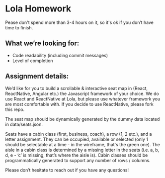 # Lola Homework
Pease don't spend more than 3-4 hours on it, so it's ok if you don’t have time to finish.

## What we’re looking for:

* Code readability (including commit messages)
* Level of completion

## Assignment details:

We’d like for you to build a scrollable & interactive seat map in (React, ReactNative, Angular etc.) the Javascript framework of your choice. We do use React and ReactNative at Lola, but please use whatever framework you are most comfortable with. If you decide to use ReactNative, please fork this repo.

The seat map should be dynamically generated by the dummy data located in data/seats.json.

Seats have a cabin class (first, business, coach), a row (1, 2 etc.), and a letter assignment. They can be occupied, available or selected (only 1 should be selectable at a time - in the wireframe, that's the green one). The aisle in a cabin class is determined by a missing letter in the seats (i.e. a, b, d, e - ‘c’ is missing, that’s where the aisle is). Cabin classes should be programmatically generated to support any number of rows / columns.

Please don’t hesitate to reach out if you have any questions!